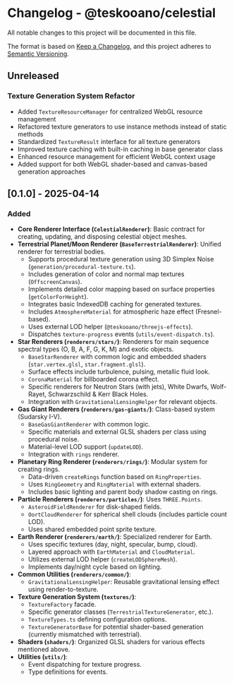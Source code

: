 # Changelog - @teskooano/celestial

All notable changes to this project will be documented in this file.

The format is based on [Keep a Changelog](https://keepachangelog.com/en/1.0.0/),
and this project adheres to [Semantic Versioning](https://semver.org/spec/v2.0.0.html).


## Unreleased

### Texture Generation System Refactor
- Added `TextureResourceManager` for centralized WebGL resource management
- Refactored texture generators to use instance methods instead of static methods
- Standardized `TextureResult` interface for all texture generators
- Improved texture caching with built-in caching in base generator class
- Enhanced resource management for efficient WebGL context usage
- Added support for both WebGL shader-based and canvas-based generation approaches



## [0.1.0] - 2025-04-14

### Added

*   **Core Renderer Interface (`CelestialRenderer`)**: Basic contract for creating, updating, and disposing celestial object meshes.
*   **Terrestrial Planet/Moon Renderer (`BaseTerrestrialRenderer`)**: Unified renderer for terrestrial bodies.
    *   Supports procedural texture generation using 3D Simplex Noise (`generation/procedural-texture.ts`).
    *   Includes generation of color and normal map textures (`OffscreenCanvas`).
    *   Implements detailed color mapping based on surface properties (`getColorForHeight`).
    *   Integrates basic IndexedDB caching for generated textures.
    *   Includes `AtmosphereMaterial` for atmospheric haze effect (Fresnel-based).
    *   Uses external LOD helper (`@teskooano/threejs-effects`).
    *   Dispatches `texture-progress` events (`utils/event-dispatch.ts`).
*   **Star Renderers (`renderers/stars/`)**: Renderers for main sequence spectral types (O, B, A, F, G, K, M) and exotic objects.
    *   `BaseStarRenderer` with common logic and embedded shaders (`star.vertex.glsl`, `star.fragment.glsl`).
    *   Surface effects include turbulence, pulsing, metallic fluid look.
    *   `CoronaMaterial` for billboarded corona effect.
    *   Specific renderers for Neutron Stars (with jets), White Dwarfs, Wolf-Rayet, Schwarzschild & Kerr Black Holes.
    *   Integration with `GravitationalLensingHelper` for relevant objects.
*   **Gas Giant Renderers (`renderers/gas-giants/`)**: Class-based system (Sudarsky I-V).
    *   `BaseGasGiantRenderer` with common logic.
    *   Specific materials and external GLSL shaders per class using procedural noise.
    *   Material-level LOD support (`updateLOD`).
    *   Integration with `rings` renderer.
*   **Planetary Ring Renderer (`renderers/rings/`)**: Modular system for creating rings.
    *   Data-driven `createRings` function based on `RingProperties`.
    *   Uses `RingGeometry` and `RingMaterial` with external shaders.
    *   Includes basic lighting and parent body shadow casting on rings.
*   **Particle Renderers (`renderers/particles/`)**: Uses `THREE.Points`.
    *   `AsteroidFieldRenderer` for disk-shaped fields.
    *   `OortCloudRenderer` for spherical shell clouds (includes particle count LOD).
    *   Uses shared embedded point sprite texture.
*   **Earth Renderer (`renderers/earth/`)**: Specialized renderer for Earth.
    *   Uses specific textures (day, night, specular, bump, cloud).
    *   Layered approach with `EarthMaterial` and `CloudMaterial`.
    *   Utilizes external LOD helper (`createLODSphereMesh`).
    *   Implements day/night cycle based on lighting.
*   **Common Utilities (`renderers/common/`)**: 
    *   `GravitationalLensingHelper`: Reusable gravitational lensing effect using render-to-texture.
*   **Texture Generation System (`textures/`)**:
    *   `TextureFactory` facade.
    *   Specific generator classes (`TerrestrialTextureGenerator`, etc.).
    *   `TextureTypes.ts` defining configuration options.
    *   `TextureGeneratorBase` for potential shader-based generation (currently mismatched with terrestrial).
*   **Shaders (`shaders/`)**: Organized GLSL shaders for various effects mentioned above.
*   **Utilities (`utils/`)**:
    *   Event dispatching for texture progress.
    *   Type definitions for events.
